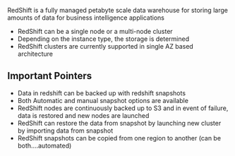 RedShift is a fully managed petabyte scale data warehouse for storing large amounts of data for business intelligence applications
* RedShift can be a single node or a multi-node cluster
* Depending on the instance type, the storage is determined
* RedShift clusters are currently supported in single AZ based architecture
 
## Important Pointers
* Data in redshift can be backed up with redshift snapshots
* Both Automatic and manual snapshot options are available
* RedShift nodes are continuously backed up to S3 and in event of failure, data is restored and new nodes are launched
* RedShift can restore the data from snapshot by launching new cluster by importing data from snapshot
* RedShift snapshots can be copied from one region to another (can be both….automated)
